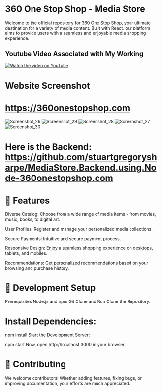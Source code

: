 # 360 One Stop Shop - Media Store
Welcome to the official repository for 360 One Stop Shop, your ultimate destination for a variety of media content. Built with React, our platform aims to provide users with a seamless and enjoyable media shopping experience.

## Youtube Video Associated with My Working

[![Watch the video on YouTube](https://img.youtube.com/vi/bUZ-tv7odZU/maxresdefault.jpg)](https://youtu.be/bUZ-tv7odZU)


# Website Screenshot

# https://360onestopshop.com

![Screenshot_26](https://github.com/stuartgregorysharpe/MediaStore.Frontend.using.React-360onestopshop.com/assets/137684294/dcb77fcf-362a-4a53-8036-54266ddd1a34)
![Screenshot_29](https://github.com/stuartgregorysharpe/MediaStore.Frontend.using.React-360onestopshop.com/assets/137684294/d3265e06-cae1-451b-b468-a833683f0734)
![Screenshot_28](https://github.com/stuartgregorysharpe/MediaStore.Frontend.using.React-360onestopshop.com/assets/137684294/a0c7951e-9aae-4166-ac63-c193fb2108a4)
![Screenshot_27](https://github.com/stuartgregorysharpe/MediaStore.Frontend.using.React-360onestopshop.com/assets/137684294/b2d2a460-a277-422b-9343-1ffaa23a8878)
![Screenshot_30](https://github.com/stuartgregorysharpe/MediaStore.Frontend.using.React-360onestopshop.com/assets/137684294/097d0971-c5aa-40a3-85c2-575c97e440ce)


# Here is the Backend: https://github.com/stuartgregorysharpe/MediaStore.Backend.using.Node-360onestopshop.com


# 🌟 Features
Diverse Catalog: Choose from a wide range of media items - from movies, music, books, to digital art.

User Profiles: Register and manage your personalized media collections.

Secure Payments: Intuitive and secure payment process.

Responsive Design: Enjoy a seamless shopping experience on desktops, tablets, and mobiles.

Recommendations: Get personalized recommendations based on your browsing and purchase history.

# 🚀 Development Setup
Prerequisites
Node.js and npm
Git
Clone and Run
Clone the Repository:

# Install Dependencies:
npm install
Start the Development Server:

npm start
Now, open http://localhost:3000 in your browser.

# 🤝 Contributing
We welcome contributors! Whether adding features, fixing bugs, or improving documentation, your efforts are much appreciated.
